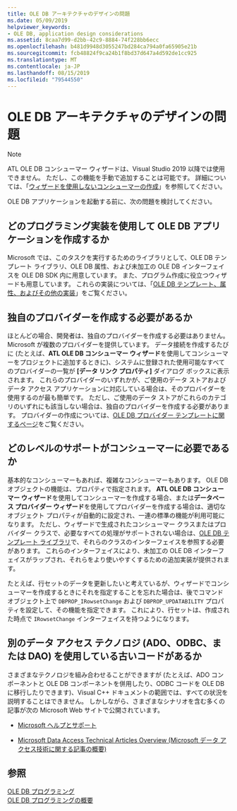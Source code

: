 ```yaml
---
title: OLE DB アーキテクチャのデザインの問題
ms.date: 05/09/2019
helpviewer_keywords:
- OLE DB, application design considerations
ms.assetid: 8caa7d99-d2bb-42c9-8884-74f228bb6ecc
ms.openlocfilehash: b481d9948d3055247bd284ca794a0fa65905e21b
ms.sourcegitcommit: fcb48824f9ca24b1f8bd37d647a4d592de1cc925
ms.translationtype: MT
ms.contentlocale: ja-JP
ms.lasthandoff: 08/15/2019
ms.locfileid: "79544550"
---
```

# <a name="ole-db-architectural-design-issues"></a>OLE DB アーキテクチャのデザインの問題

> [!NOTE]
> ATL OLE DB コンシューマー ウィザードは、Visual Studio 2019 以降では使用できません。 ただし、この機能を手動で追加することは可能です。 詳細については、「[ウィザードを使用しないコンシューマーの作成](creating-a-consumer-without-using-a-wizard.md)」を参照してください。

OLE DB アプリケーションを起動する前に、次の問題を検討してください。

## <a name="what-programming-implementation-will-you-use-to-write-your-ole-db-application"></a>どのプログラミング実装を使用して OLE DB アプリケーションを作成するか

Microsoft では、このタスクを実行するためのライブラリとして、OLE DB テンプレート ライブラリ、OLE DB 属性、および未加工の OLE DB インターフェイスを OLE DB SDK 内に用意しています。 また、プログラム作成に役立つウィザードも用意しています。 これらの実装については、「[OLE DB テンプレート、属性、およびその他の実装](../../data/oledb/ole-db-templates-attributes-and-other-implementations.md)」をご覧ください。

## <a name="do-you-need-to-write-your-own-provider"></a>独自のプロバイダーを作成する必要があるか

ほとんどの場合、開発者は、独自のプロバイダーを作成する必要はありません。 Microsoft が複数のプロバイダーを提供しています。 データ接続を作成するたびに (たとえば、**ATL OLE DB コンシューマー ウィザード**を使用してコンシューマーをプロジェクトに追加するときに)、システムに登録された使用可能なすべてのプロバイダーの一覧が **[データ リンク プロパティ]** ダイアログ ボックスに表示されます。 これらのプロバイダーのいずれかが、ご使用のデータ ストアおよびデータ アクセス アプリケーションに対応している場合は、そのプロバイダーを使用するのが最も簡単です。 ただし、ご使用のデータ ストアがこれらのカテゴリのいずれにも該当しない場合は、独自のプロバイダーを作成する必要があります。 プロバイダーの作成については、[OLE DB プロバイダー テンプレートに関するページ](../../data/oledb/ole-db-provider-templates-cpp.md)をご覧ください。

## <a name="what-level-of-support-do-you-need-for-your-consumer"></a>どのレベルのサポートがコンシューマーに必要であるか

基本的なコンシューマーもあれば、複雑なコンシューマーもあります。 OLE DB オブジェクトの機能は、プロパティで指定されます。 **ATL OLE DB コンシューマー ウィザード**を使用してコンシューマーを作成する場合、または**データベース プロバイダー ウィザード**を使用してプロバイダーを作成する場合は、適切なオブジェクト プロパティが自動的に設定され、一連の標準の機能が利用可能になります。 ただし、ウィザードで生成されたコンシューマー クラスまたはプロバイダー クラスで、必要なすべての処理がサポートされない場合は、[OLE DB テンプレート ライブラリ](../../data/oledb/ole-db-templates.md)で、それらのクラスのインターフェイスを参照する必要があります。 これらのインターフェイスにより、未加工の OLE DB インターフェイスがラップされ、それらをより使いやすくするための追加実装が提供されます。

たとえば、行セットのデータを更新したいと考えているが、ウィザードでコンシューマーを作成するときにそれを指定することを忘れた場合は、後でコマンド オブジェクト上で `DBPROP_IRowsetChange` および `DBPROP_UPDATABILITY` プロパティを設定して、その機能を指定できます。 これにより、行セットは、作成された時点で `IRowsetChange` インターフェイスを持つようになります。

## <a name="do-you-have-older-code-using-another-data-access-technology-ado-odbc-or-dao"></a>別のデータ アクセス テクノロジ (ADO、ODBC、または DAO) を使用している古いコードがあるか

さまざまなテクノロジを組み合わせることができますが (たとえば、ADO コンポーネントと OLE DB コンポーネントを併用したり、ODBC コードを OLE DB に移行したりできます)、Visual C++ ドキュメントの範囲では、すべての状況を説明することはできません。 しかしながら、さまざまなシナリオを含む多くの記事が次の Microsoft Web サイトで公開されています。

- [Microsoft ヘルプとサポート](https://support.microsoft.com/)

- [Microsoft Data Access Technical Articles Overview (Microsoft データ アクセス技術に関する記事の概要)](/previous-versions/ms810811(v=msdn.10))

## <a name="see-also"></a>参照

[OLE DB プログラミング](../../data/oledb/ole-db-programming.md)<br/>
[OLE DB プログラミングの概要](../../data/oledb/ole-db-programming-overview.md)
